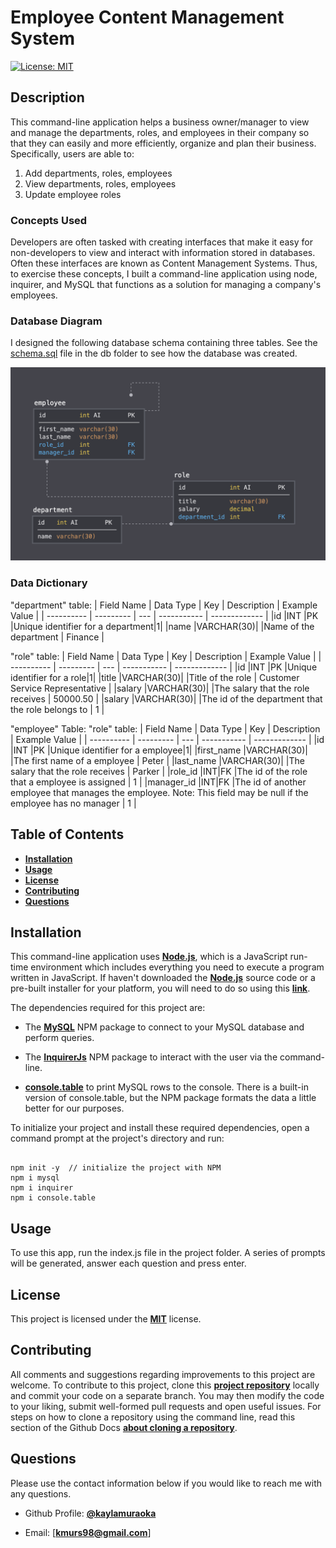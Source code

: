 # Employee Content Management System

[![License: MIT](https://img.shields.io/badge/License-MIT-yellow.svg)](https://opensource.org/licenses/MIT)

## Description

This command-line application helps a business owner/manager to view and manage the departments, roles, and employees in their company so that they can easily and more efficiently, organize and plan their business. Specifically, users are able to:

1. Add departments, roles, employees
2. View departments, roles, employees
3. Update employee roles

### Concepts Used

Developers are often tasked with creating interfaces that make it easy for non-developers to view and interact with information stored in databases. Often these interfaces are known as Content Management Systems. Thus, to exercise these concepts, I built a command-line application using node, inquirer, and MySQL that functions as a solution for managing a company's employees.

### Database Diagram

I designed the following database schema containing three tables. See the [schema.sql](db/schema.sql) file in the db folder to see how the database was created.

![MySQL database schema diagram](Assets/schema.png)

### Data Dictionary

"department" table:
| Field Name | Data Type | Key | Description | Example Value |
| ---------- | --------- | --- | ----------- | ------------- |
|id          |INT        |PK   |Unique identifier for a department|1|
|name        |VARCHAR(30)|     |Name of the department      | Finance |

"role" table:
| Field Name | Data Type | Key | Description | Example Value |
| ---------- | --------- | --- | ----------- | ------------- |
|id          |INT        |PK   |Unique identifier for a role|1|
|title       |VARCHAR(30)|     |Title of the role      | Customer Service Representative |
|salary       |VARCHAR(30)|     |The salary that the role receives  | 50000.50 |
|salary       |VARCHAR(30)|     |The id of the department that the role belongs to    | 1 |

"employee" Table:
"role" table:
| Field Name | Data Type | Key | Description | Example Value |
| ---------- | --------- | --- | ----------- | ------------- |
|id          |INT        |PK   |Unique identifier for a employee|1|
|first_name       |VARCHAR(30)|    |The first name of a employee     | Peter |
|last_name       |VARCHAR(30)|     |The salary that the role receives  | Parker |
|role_id       |INT|FK    |The id of the role that a employee is assigned    | 1 |
|manager_id    |INT|FK    |The id of another employee that manages the employee. Note: This field may be null if the employee has no manager    | 1 |

## Table of Contents

* [**Installation**](#installation)
* [**Usage**](#usage)
* [**License**](#license)
* [**Contributing**](#contributing)
* [**Questions**](#questions)

## Installation

This command-line application uses [**Node.js**](https://nodejs.org/en/download/), which is a JavaScript run-time environment which includes everything you need to execute a program written in JavaScript. If haven't downloaded the [**Node.js**](https://nodejs.org/en/download/) source code or a pre-built installer for your platform, you will need to do so using this [**link**](https://nodejs.org/en/download/).

The dependencies required for this project are:

* The [**MySQL**](https://www.npmjs.com/package/mysql) NPM package to connect to your MySQL database and perform queries.

* The [**InquirerJs**](https://www.npmjs.com/package/inquirer) NPM package to interact with the user via the command-line.

* [**console.table**](https://www.npmjs.com/package/console.table) to print MySQL rows to the console. There is a built-in version of console.table, but the NPM package formats the data a little better for our purposes.

To initialize your project and install these required dependencies, open a command prompt at the project's directory and run:

``` 

npm init -y  // initialize the project with NPM
npm i mysql
npm i inquirer
npm i console.table
```

## Usage

To use this app, run the index.js file in the project folder. A series of prompts will be generated, answer each question and press enter.

## License

This project is licensed under the [**MIT**](https://opensource.org/licenses/MIT) license.

## Contributing

All comments and suggestions regarding improvements to this project are welcome. To contribute to this project, clone this [**project repository**](https://github.com/kaylamuraoka/Employee_Content_Management_System) locally and commit your code on a separate branch. You may then modify the code to your liking, submit well-formed pull requests and open useful issues. For steps on how to clone a repository using the command line, read this section of the Github Docs [**about cloning a repository**](https://docs.github.com/en/free-pro-team@latest/github/creating-cloning-and-archiving-repositories/cloning-a-repository#about-cloning-a-repository).

## Questions

Please use the contact information below if you would like to reach me with any questions.

* Github Profile: [**@kaylamuraoka**](https://github.com/kaylamuraoka)

* Email: [**kmurs98@gmail.com**]
